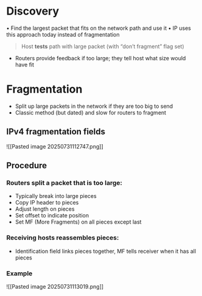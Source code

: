 # Discovery
• Find the largest packet that fits on the network path and use it
• IP uses this approach today instead of fragmentation

> Host **tests** path with large packet (with “don’t fragment” flag set)
- Routers provide feedback if too large; they tell host what size would have fit
# Fragmentation
- Split up large packets in the network if they are too big to send
- Classic method (but dated) and slow for routers to fragment

## IPv4 fragmentation fields
![[Pasted image 20250731112747.png]]

## Procedure
### Routers split a packet that is too large:
- Typically break into large pieces
- Copy IP header to pieces
- Adjust length on pieces
- Set offset to indicate position
- Set MF (More Fragments) on all pieces except last

### Receiving hosts reassembles pieces:
- Identification field links pieces together, MF tells receiver when it has all pieces

### Example
![[Pasted image 20250731113019.png]]